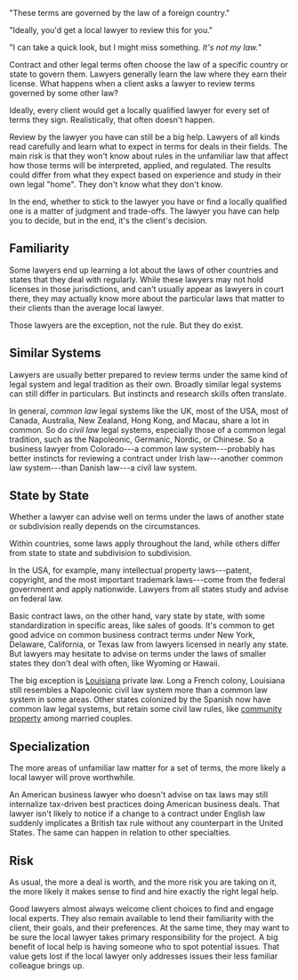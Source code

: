 "These terms are governed by the law of a foreign country."

"Ideally, you'd get a local lawyer to review this for you."

"I can take a quick look, but I might miss something.  _It's not my law._"

Contract and other legal terms often choose the law of a specific country or state to govern them.  Lawyers generally learn the law where they earn their license.  What happens when a client asks a lawyer to review terms governed by some other law?

Ideally, every client would get a locally qualified lawyer for every set of terms they sign.  Realistically, that often doesn't happen.

Review by the lawyer you have can still be a big help.  Lawyers of all kinds read carefully and learn what to expect in terms for deals in their fields.  The main risk is that they won't know about rules in the unfamiliar law that affect how those terms will be interpreted, applied, and regulated.  The results could differ from what they expect based on experience and study in their own legal "home".  They don't know what they don't know.

In the end, whether to stick to the lawyer you have or find a locally qualified one is a matter of judgment and trade-offs.  The lawyer you have can help you to decide, but in the end, it's the client's decision.

<h2 id="familiarity">Familiarity</h2>

Some lawyers end up learning a lot about the laws of other countries and states that they deal with regularly.  While these lawyers may not hold licenses in those jurisdictions, and can't usually appear as lawyers in court there, they may actually know more about the particular laws that matter to their clients than the average local lawyer.

Those lawyers are the exception, not the rule.  But they do exist.

<h2 id="similarity">Similar Systems</h2>

Lawyers are usually better prepared to review terms under the same kind of legal system and legal tradition as their own.  Broadly similar legal systems can still differ in particulars.  But instincts and research skills often translate.

In general, <dfn>common law</dfn> legal systems like the UK, most of the USA, most of Canada, Australia, New Zealand, Hong Kong, and Macau, share a lot in common.  So do <dfn>civil law</dfn> legal systems, especially those of a common legal tradition, such as the Napoleonic, Germanic, Nordic, or Chinese.  So a business lawyer from Colorado---a common law system---probably has better instincts for reviewing a contract under Irish law---another common law system---than Danish law---a civil law system.

<h2 id="states">State by State</h2>

Whether a lawyer can advise well on terms under the laws of another state or subdivision really depends on the circumstances.

Within countries, some laws apply throughout the land, while others differ from state to state and subdivision to subdivision.

In the USA, for example, many intellectual property laws---patent, copyright, and the most important trademark laws---come from the federal government and apply nationwide.  Lawyers from all states study and advise on federal law.

Basic contract laws, on the other hand, vary state by state, with some standardization in specific areas, like sales of goods.  It's common to get good advice on common business contract terms under New York, Delaware, California, or Texas law from lawyers licensed in nearly any state.  But lawyers may hesitate to advise on terms under the laws of smaller states they don't deal with often, like Wyoming or Hawaii.

The big exception is [Louisiana](https://en.wikipedia.org/wiki/Law_of_Louisiana) private law.  Long a French colony, Louisiana still resembles a Napoleonic civil law system more than a common law system in some areas.  Other states colonized by the Spanish now have common law legal systems, but retain some civil law rules, like [community property](https://en.wikipedia.org/wiki/Community_property) among married couples.

<h2 id="specialization">Specialization</h2>

The more areas of unfamiliar law matter for a set of terms, the more likely a local lawyer will prove worthwhile.

An American business lawyer who doesn't advise on tax laws may still internalize tax-driven best practices doing American business deals.  That lawyer isn't likely to notice if a change to a contract under English law suddenly implicates a British tax rule without any counterpart in the United States.  The same can happen in relation to other specialties.

<h2 id="risk">Risk</h2>

As usual, the more a deal is worth, and the more risk you are taking on it, the more likely it makes sense to find and hire exactly the right legal help.

Good lawyers almost always welcome client choices to find and engage local experts.  They also remain available to lend their familiarity with the client, their goals, and their preferences.  At the same time, they may want to be sure the local lawyer takes primary responsibility for the project.  A big benefit of local help is having someone who to spot potential issues.  That value gets lost if the local lawyer only addresses issues their less familiar colleague brings up.
